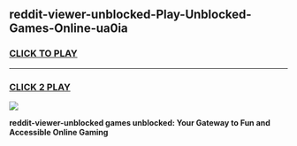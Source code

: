 
## reddit-viewer-unblocked-Play-Unblocked-Games-Online-ua0ia
<h3>
<a href="https://premium76.site?title=reddit-viewer-unblocked&ref=25A">CLICK TO PLAY</a></h3>
<hr>

<h3>
<a href="https://premium76.site?title=reddit-viewer-unblocked&ref=25A">CLICK 2 PLAY</a>
  
</h3>

<a href="https://premium76.site?title=reddit-viewer-unblocked&ref=25A"><img src="https://clearcache.store/games.png"></a>


**reddit-viewer-unblocked games unblocked: Your Gateway to Fun and Accessible Online Gaming**
